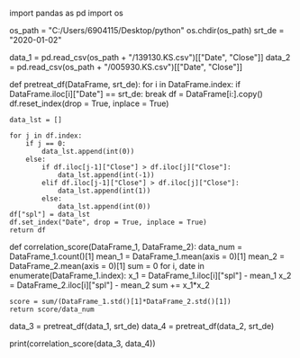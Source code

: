 import pandas as pd
import os

os_path = "C:/Users/6904115/Desktop/python"
os.chdir(os_path)
srt_de = "2020-01-02"

data_1 = pd.read_csv(os_path + "/139130.KS.csv")[["Date", "Close"]]
data_2 = pd.read_csv(os_path + "/005930.KS.csv")[["Date", "Close"]]

def pretreat_df(DataFrame, srt_de):
    for i in DataFrame.index:
        if DataFrame.iloc[i]["Date"] == srt_de:
            break
    df = DataFrame[i:].copy()
    df.reset_index(drop = True, inplace = True)
    
    data_lst = []
    
    for j in df.index:
        if j == 0:
            data_lst.append(int(0))
        else:
            if df.iloc[j-1]["Close"] > df.iloc[j]["Close"]:
                data_lst.append(int(-1))
            elif df.iloc[j-1]["Close"] > df.iloc[j]["Close"]:
                data_lst.append(int(1))
            else:
                data_lst.append(int(0))
    df["spl"] = data_lst
    df.set_index("Date", drop = True, inplace = True)
    return df

def correlation_score(DataFrame_1, DataFrame_2):
    data_num = DataFrame_1.count()[1]
    mean_1 = DataFrame_1.mean(axis = 0)[1]
    mean_2 = DataFrame_2.mean(axis = 0)[1]
    sum = 0
    for i, date in enumerate(DataFrame_1.index):
        x_1 = DataFrame_1.iloc[i]["spl"] - mean_1
        x_2 = DataFrame_2.iloc[i]["spl"] - mean_2
        sum += x_1*x_2
    
    score = sum/(DataFrame_1.std()[1]*DataFrame_2.std()[1])
    return score/data_num

data_3 = pretreat_df(data_1, srt_de)
data_4 = pretreat_df(data_2, srt_de)

print(correlation_score(data_3, data_4))
